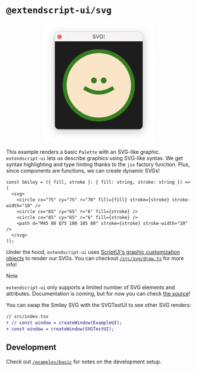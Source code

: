 # `@extendscript-ui/svg`

<p align="center">
  <img src="example.png" width="300" alt="screenshot of svg palette"/>
</p>

This example renders a basic `Palette` with an SVG-like graphic. `extendscript-ui` lets us describe graphics using SVG-like syntax. We get syntax highlighting and type hinting thanks to the `jsx` factory function. Plus, since components are functions, we can create dynamic SVGs!

<!-- prettier-ignore -->
```tsx
const Smiley = ({ fill, stroke }: { fill: string, stroke: string }) => (
  <svg>
    <circle cx="75" cy="75" r="70" fill={fill} stroke={stroke} stroke-width="10" />
    <circle cx="65" cy="65" r="6" fill={stroke} />
    <circle cx="85" cy="65" r="6" fill={stroke} />
    <path d="M45 80 Q75 100 105 80" stroke={stroke} stroke-width="10" />
  </svg>
));
```

Under the hood, `extendscript-ui` uses [ScriptUI's graphic customization objects](https://extendscript.docsforadobe.dev/user-interface-tools/graphic-customization-objects/) to render our SVGs. You can checkout [`/src/svg/draw.ts`](/src/svg/draw.ts) for more info!

<!-- prettier-ignore -->
> [!NOTE]
> `extendscript-ui` only supports a limited number of SVG elements and attributes. Documentation is coming, but for now you can check [the source](/src/jsx/elements/svg.ts)!

You can swap the Smiley SVG with the SVGTestUI to see other SVG renders:

```diff
// src/index.tsx
+ // const window = createWindow(ExampleUI);
+ const window = createWindow(SVGTestUI);
```

## Development

Check out [`/examples/basic`](/examples/basic) for notes on the development setup.

